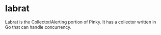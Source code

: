 labrat
======

Labrat is the Collector/Alerting portion of Pinky.
It has a collector written in Go that can handle concurrency.

